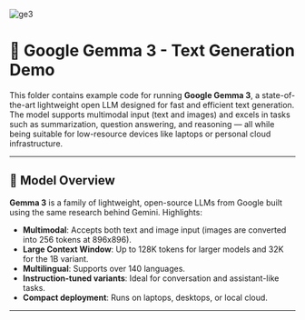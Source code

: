 ![ge3](https://github.com/user-attachments/assets/99a2a95f-56aa-45d5-b04e-90ca4d9543d9)


# 🌟 Google Gemma 3 - Text Generation Demo

This folder contains example code for running **Google Gemma 3**, a state-of-the-art lightweight open LLM designed for fast and efficient text generation. The model supports multimodal input (text and images) and excels in tasks such as summarization, question answering, and reasoning — all while being suitable for low-resource devices like laptops or personal cloud infrastructure.

---

## 📌 Model Overview

**Gemma 3** is a family of lightweight, open-source LLMs from Google built using the same research behind Gemini. Highlights:

- **Multimodal**: Accepts both text and image input (images are converted into 256 tokens at 896x896).
- **Large Context Window**: Up to 128K tokens for larger models and 32K for the 1B variant.
- **Multilingual**: Supports over 140 languages.
- **Instruction-tuned variants**: Ideal for conversation and assistant-like tasks.
- **Compact deployment**: Runs on laptops, desktops, or local cloud.

---

